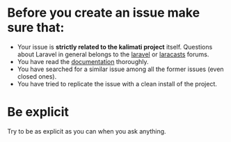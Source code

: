 # Before you create an issue make sure that:
- Your issue is **strictly related to the kalimati project** itself. Questions about Laravel in general belongs to the [laravel](https://laravel.com/docs/9.x/) or [laracasts](https://laracasts.com/discuss/) forums.
- You have read the [documentation](https://laravel-boilerplate.com) thoroughly.
- You have searched for a similar issue among all the former issues (even closed ones).
- You have tried to replicate the issue with a clean install of the project.

# Be explicit
Try to be as explicit as you can when you ask anything.
